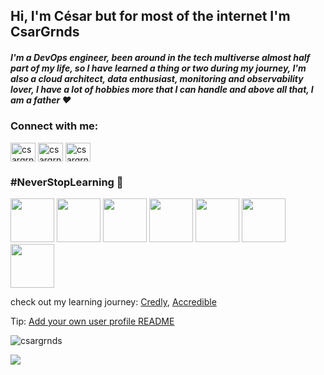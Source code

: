 <h2 align="left">Hi, I'm César but for most of the internet I'm CsarGrnds </h1>
<h5 align="left">I'm a DevOps engineer, been around in the tech multiverse almost half part of my life, so I have learned a thing or two during my journey, I'm also a cloud architect, data enthusiast, monitoring and observability lover, I have a lot of hobbies more that I can handle and above all that, I am a father ❤️</h3>

<h3 align="left">Connect with me:</h3>
<p align="left">
<a href="https://twitter.com/csargrnds" target="blank"><img align="center" src="https://raw.githubusercontent.com/rahuldkjain/github-profile-readme-generator/master/src/images/icons/Social/twitter.svg" alt="csargrnds" height="30" width="40" /></a>
<a href="https://linkedin.com/in/csargrnds" target="blank"><img align="center" src="https://raw.githubusercontent.com/rahuldkjain/github-profile-readme-generator/master/src/images/icons/Social/linked-in-alt.svg" alt="csargrnds" height="30" width="40" /></a>
<a href="https://www.youtube.com/c/csargrnds" target="blank"><img align="center" src="https://raw.githubusercontent.com/rahuldkjain/github-profile-readme-generator/master/src/images/icons/Social/youtube.svg" alt="csargrnds" height="30" width="40" /></a>
</p>

<h3 align="left">#NeverStopLearning 🌱</h3>

<p float="left">
  <img src="https://images.credly.com/size/680x680/images/b1617f28-f486-47be-adc2-c733a2b5c360/CertiProf-Badge-SPOPC.png" width="70" />
  <img src="https://nagsis.com/images/Scrum-Master-Professional-Certificate-SMPC_-2020.png" width="70" />
  <img src="https://nagsis.com/images/AWS-SolArchitect-Associate-2020.png" width="70" /> 
  <img src="https://images.credly.com/size/680x680/images/58f22878-bc35-4e44-9dcc-940215a9b131/WellArch-Proficient.png" width="70" /> 
  <img src="https://nagsis.com/images/Badges_v8-07_Practitioner.png" width="70" />
  <img src="https://nagsis.com/images/image.png" width="70" />
  <img src="https://images.credly.com/size/680x680/images/60cc2ff2-e79e-441b-9d9c-4d6fedf81193/Building_Cloud-Native_and_Multicloud_Apps.png" width="70" />
</p>

check out my learning journey: [Credly](https://www.credly.com/users/csargrnds/badges), [Accredible](https://www.credential.net/profile/cesargranados39087/wallet)

Tip: [Add your own user profile README](https://docs.github.com/en/account-and-profile/setting-up-and-managing-your-github-profile/customizing-your-profile/managing-your-profile-readme)


<p align="left"> <img src="https://komarev.com/ghpvc/?username=csargrnds&label=Profile%20views&color=0e75b6&style=flat" alt="csargrnds" /> </p>

<a href="https://github.com/CsarGrnds">
  <img align="center" src="https://github-readme-stats.anuraghazra1.vercel.app/api/top-langs/?username=CsarGrnds&layout=compact&theme=radical" />
</a>
